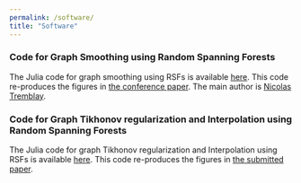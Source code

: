 ```yaml
---
permalink: /software/
title: "Software"
---
```


### Code for Graph Smoothing using Random Spanning Forests
The Julia code for graph smoothing using RSFs is available [here](/files/codes/smoothingRSF.zip). This code re-produces the figures in [the conference paper](papers/smoothingRSF.pdf). The main author is [Nicolas Tremblay](http://www.gipsa-lab.fr/~nicolas.tremblay/index.php).

### Code for Graph Tikhonov regularization and Interpolation using Random Spanning Forests
The Julia code for graph Tikhonov regularization and Interpolation using RSFs is available [here](/files/codes/rsf_journal_codes.zip). This code re-produces the figures in [the submitted paper](papers/rsf_ieee_jrnl.pdf).
